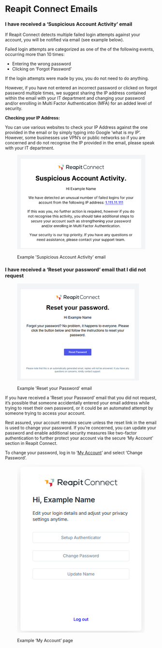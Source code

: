 # Reapit Connect Emails

### I have received a ‘Suspicious Account Activity’ email

If Reapit Connect detects multiple failed login attempts against your account, you will be notified via email (see example below).

Failed login attempts are categorized as one of the of the following events, occurring more than 10 times:

* Entering the wrong password&#x20;
* Clicking on ‘Forgot Password’

If the login attempts were made by you, you do not need to do anything.

However, if you have not entered an incorrect password or clicked on forgot password multiple times, we suggest sharing the IP address contained within the email with your IT department and changing your password and/or enrolling in Multi Factor Authentication (MFA) for an added level of security.

**Checking your IP Address:**

You can use various websites to check your IP Address against the one provided in the email or by simply typing into Google ‘what is my IP’. However, some businesses use VPN’s or public networks so if you are concerned and do not recognise the IP provided in the email, please speak with your IT department.  &#x20;

<figure><img src="../.gitbook/assets/SAA.png" alt=""><figcaption><p>Example 'Suspicious Account Activity' email</p></figcaption></figure>

&#x20;

### I have received a ‘Reset your password’ email that I did not request

<figure><img src="../.gitbook/assets/RYP.png" alt=""><figcaption><p>Example 'Reset your Password' email</p></figcaption></figure>

If you have received a 'Reset your Password’ email that you did not request, it’s possible that someone accidentally entered your email address while trying to reset their own password, or it could be an automated attempt by someone trying to access your account.

Rest assured, your account remains secure unless the reset link in the email is used to change your password. If you’re concerned, you can update your password and enable additional security measures like two-factor authentication to further protect your account via the secure ‘My Account’ section in Reapit Connect.

To change your password, log in to ‘[My Account](https://connect.reapit.cloud/my-account/)’ and select ‘Change Password’.&#x20;

<figure><img src="../.gitbook/assets/MA.png" alt=""><figcaption><p>Example ‘My Account’ page</p></figcaption></figure>

\
\
&#x20;
